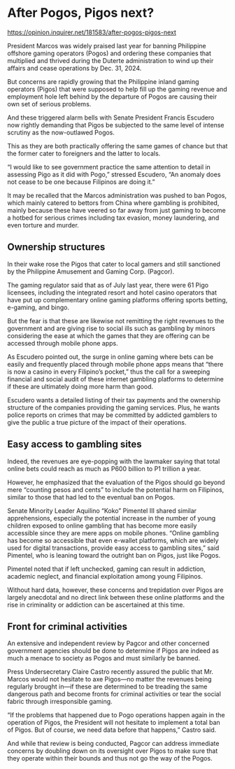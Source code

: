 # After Pogos, Pigos next?

https://opinion.inquirer.net/181583/after-pogos-pigos-next



President Marcos was widely praised last year for banning Philippine offshore gaming operators (Pogos) and ordering these companies that multiplied and thrived during the Duterte administration to wind up their affairs and cease operations by Dec. 31, 2024.

But concerns are rapidly growing that the Philippine inland gaming operators (Pigos) that were supposed to help fill up the gaming revenue and employment hole left behind by the departure of Pogos are causing their own set of serious problems.

And these triggered alarm bells with Senate President Francis Escudero now rightly demanding that Pigos be subjected to the same level of intense scrutiny as the now-outlawed Pogos.

This as they are both practically offering the same games of chance but that the former cater to foreigners and the latter to locals.

“I would like to see government practice the same attention to detail in assessing Pigo as it did with Pogo,” stressed Escudero, “An anomaly does not cease to be one because Filipinos are doing it.”

It may be recalled that the Marcos administration was pushed to ban Pogos, which mainly catered to bettors from China where gambling is prohibited, mainly because these have veered so far away from just gaming to become a hotbed for serious crimes including tax evasion, money laundering, and even torture and murder.



##  Ownership structures



In their wake rose the Pigos that cater to local gamers and still sanctioned by the Philippine Amusement and Gaming Corp. (Pagcor).

The gaming regulator said that as of July last year, there were 61 Pigo licensees, including the integrated resort and hotel casino operators that have put up complementary online gaming platforms offering sports betting, e-gaming, and bingo.

But the fear is that these are likewise not remitting the right revenues to the government and are giving rise to social ills such as gambling by minors considering the ease at which the games that they are offering can be accessed through mobile phone apps.

As Escudero pointed out, the surge in online gaming where bets can be easily and frequently placed through mobile phone apps means that “there is now a casino in every Filipino’s pocket,” thus the call for a sweeping financial and social audit of these internet gambling platforms to determine if these are ultimately doing more harm than good.

Escudero wants a detailed listing of their tax payments and the ownership structure of the companies providing the gaming services. Plus, he wants police reports on crimes that may be committed by addicted gamblers to give the public a true picture of the impact of their operations.



##  Easy access to gambling sites



Indeed, the revenues are eye-popping with the lawmaker saying that total online bets could reach as much as P600 billion to P1 trillion a year.

However, he emphasized that the evaluation of the Pigos should go beyond mere “counting pesos and cents” to include the potential harm on Filipinos, similar to those that had led to the eventual ban on Pogos.

Senate Minority Leader Aquilino “Koko” Pimentel III shared similar apprehensions, especially the potential increase in the number of young children exposed to online gambling that has become more easily accessible since they are mere apps on mobile phones. “Online gambling has become so accessible that even e-wallet platforms, which are widely used for digital transactions, provide easy access to gambling sites,” said Pimentel, who is leaning toward the outright ban on Pigos, just like Pogos.

Pimentel noted that if left unchecked, gaming can result in addiction, academic neglect, and financial exploitation among young Filipinos.

Without hard data, however, these concerns and trepidation over Pigos are largely anecdotal and no direct link between these online platforms and the rise in criminality or addiction can be ascertained at this time.



##  Front for criminal activities



An extensive and independent review by Pagcor and other concerned government agencies should be done to determine if Pigos are indeed as much a menace to society as Pogos and must similarly be banned.

Press Undersecretary Claire Castro recently assured the public that Mr. Marcos would not hesitate to axe Pigos—no matter the revenues being regularly brought in—if these are determined to be treading the same dangerous path and become fronts for criminal activities or tear the social fabric through irresponsible gaming.

“If the problems that happened due to Pogo operations happen again in the operation of Pigos, the President will not hesitate to implement a total ban of Pigos. But of course, we need data before that happens,” Castro said.

And while that review is being conducted, Pagcor can address immediate concerns by doubling down on its oversight over Pigos to make sure that they operate within their bounds and thus not go the way of the Pogos.